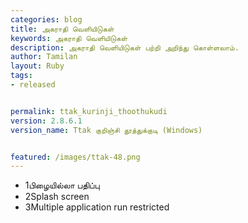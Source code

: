 ```yaml
---
categories: blog
title: அகராதி வெளியிடுகள்
keywords: அகராதி வெளியிடுகள்
description: அகராதி வெளியிடுகள் பற்றி அறிந்து கொள்ளலாம்.
author: Tamilan
layout: Ruby
tags: 
- released


permalink: ttak_kurinji_thoothukudi
version: 2.8.6.1
version_name: Ttak குறிஞ்சி தூத்துக்குடி (Windows)


featured: /images/ttak-48.png
---
```


- 1பிழையில்லா பதிப்பு
- 2Splash screen
- 3Multiple application run restricted
